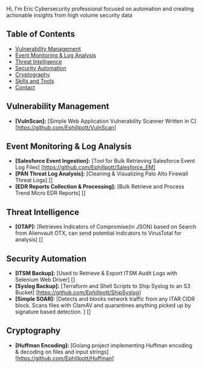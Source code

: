 Hi, I'm Eric
Cybersecurity professional focused on automation and creating actionable insights from high volume security data


## Table of Contents

* [Vulnerability Management](#vulnerability-management)
* [Event Monitoring & Log Analysis](#event-monitoring--logging)
* [Threat Intelligence](#threat-intelligence)
* [Security Automation](#security-automation)
* [Cryptography](#cryptography)
* [Skills and Tools](#skills-and-tools) 
* [Contact](#contact)

## Vulnerability Management

* **[VulnScan]:** [Simple Web Application Vulnerability Scanner Written in C] [https://github.com/Ephillpott/VulnScan] 

## Event Monitoring & Log Analysis

* **[Salesforce Event Ingestion]:** [Tool for Bulk Retrieving Salesforce Event Log Files] [https://github.com/Ephillpott/Salesforce_EM]
* **[PAN Threat Log Analysis]:** [Cleaning & Visualizing Palo Alto Firewall Threat Logs] []
* **[EDR Reports Collection & Processing]:** [Bulk Retrieve and Process Trend Micro EDR Reports] []

## Threat Intelligence

* **[OTAP]:** [Retrieves Indicators of Compromise(in JSON) based on Search from Alienvault OTX, can send potential indicators to VirusTotal for analysis] []

## Security Automation

* **[ITSM Backup]:** [Used to Retrieve & Export ITSM Audit Logs with Selenium Web Driver] []
* **[Syslog Backup]:** [Terraform and Shell Scripts to Ship Syslog to an S3 Bucket] [https://github.com/Ephillpott/ShipSyslog]
* **[Simple SOAR]:** [Detects and blocks network traffic from any ITAR CIDR block. Scans files with ClamAV and quarantines anything picked up by signature based detection. ] []


## Cryptography

* **[Huffman Encoding]:** [Golang project implementing Huffman encoding & decoding on files and input strings] [https://github.com/Ephillpott/Huffman]
